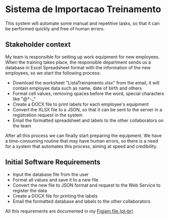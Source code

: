 # Sistema de Importacao Treinamento
This system will automate some manual and repetitive tasks, so that it can be performed quickly and free of human errors. 

## Stakeholder context
My team is responsible for setting up work equipment for new employees. When the training takes place, the responsible department sends us a database in Excel 
Spreadsheet format with the information of the new employees, so we start the following process:

- Download the worksheet "ListaTreinamento.xlsx" from the email, it will contain employee data such as name, date of birth and others
- Format cell values, removing spaces before the word, special characters like "@*-_"
- Create a DOCX file to print labels for each employee's equipment
- Convert the XLSX file to a JSON, so that it can be sent to the server in a registration request in the system
- Email the formatted spreadsheet and labels to the other collaborators on the team

After all this process we can finally start preparing the equipment. We have a time-consuming routine that may have human errors, so there is a need for a system 
that automates this process, aiming at speed and credibility.

## Initial Software Requirements
- Input the database file from the user
- Format all values and save it to a new file
- Convert the new file to JSON format and request to the Web Service to register the data
- Create a DOCX file for printing the labels
- Email the formatted database and labels to the other collaborators

All this requirements are documented in my [Figjam file (pt-br)](https://www.figma.com/file/9nKZcNv6uewaRSzuFtdvet/Automatiza%C3%A7%C3%A3o-Lista-de-Treinamento?node-id=0-1&t=HfGqiX82cFKVv6l3-0)
